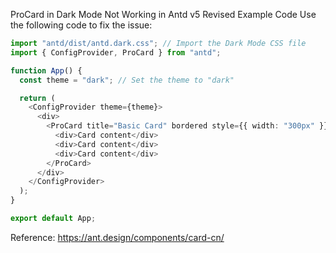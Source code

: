 ProCard in Dark Mode Not Working in Antd v5
Revised Example Code
Use the following code to fix the issue:

```typescript
import "antd/dist/antd.dark.css"; // Import the Dark Mode CSS file
import { ConfigProvider, ProCard } from "antd";

function App() {
  const theme = "dark"; // Set the theme to "dark"

  return (
    <ConfigProvider theme={theme}>
      <div>
        <ProCard title="Basic Card" bordered style={{ width: "300px" }}>
          <div>Card content</div>
          <div>Card content</div>
          <div>Card content</div>
        </ProCard>
      </div>
    </ConfigProvider>
  );
}

export default App;
```

Reference: <https://ant.design/components/card-cn/>
